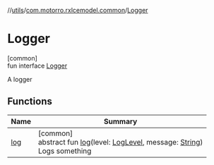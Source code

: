 //[utils](../../../index.md)/[com.motorro.rxlcemodel.common](../index.md)/[Logger](index.md)

# Logger

[common]\
fun interface [Logger](index.md)

A logger

## Functions

| Name | Summary |
|---|---|
| [log](log.md) | [common]<br>abstract fun [log](log.md)(level: [LogLevel](../-log-level/index.md), message: [String](https://kotlinlang.org/api/latest/jvm/stdlib/kotlin/-string/index.html))<br>Logs something |
